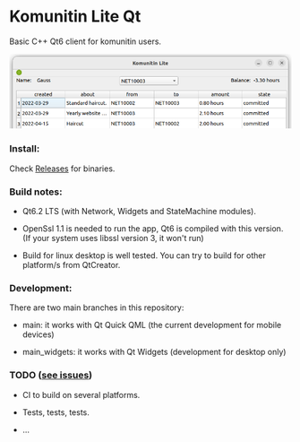 # Komunitin Lite Qt

Basic C++ Qt6 client for komunitin users.


![Screenshot](docs/komunitin_lite_qt.png)



### Install:

Check [Releases](https://github.com/komunitin/komunitin_lite_qt/releases) for binaries.


### Build notes:

- Qt6.2 LTS (with Network, Widgets and StateMachine modules).

- OpenSsl 1.1 is needed to run the app, Qt6 is compiled with this version.
  (If your system uses libssl version 3, it won't run)
  
- Build for linux desktop is well tested.
  You can try to build for other platform/s from QtCreator.
  

### Development:

There are two main branches in this repository:

- main: it works with Qt Quick QML (the current development for mobile devices)

- main_widgets: it works with Qt Widgets (development for desktop only)


### TODO ([see issues](https://github.com/komunitin/komunitin_lite_qt/issues))

- CI to build on several platforms.

- Tests, tests, tests.

- ...


